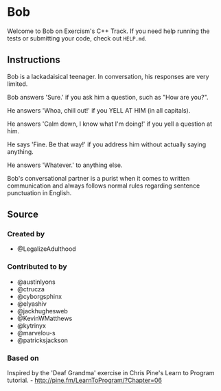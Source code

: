 # Bob

Welcome to Bob on Exercism's C++ Track.
If you need help running the tests or submitting your code, check out `HELP.md`.

## Instructions

Bob is a lackadaisical teenager. In conversation, his responses are very limited.

Bob answers 'Sure.' if you ask him a question, such as "How are you?".

He answers 'Whoa, chill out!' if you YELL AT HIM (in all capitals).

He answers 'Calm down, I know what I'm doing!' if you yell a question at him.

He says 'Fine. Be that way!' if you address him without actually saying
anything.

He answers 'Whatever.' to anything else.

Bob's conversational partner is a purist when it comes to written communication and always follows normal rules regarding sentence punctuation in English.

## Source

### Created by

- @LegalizeAdulthood

### Contributed to by

- @austinlyons
- @ctrucza
- @cyborgsphinx
- @elyashiv
- @jackhughesweb
- @KevinWMatthews
- @kytrinyx
- @marvelou-s
- @patricksjackson

### Based on

Inspired by the 'Deaf Grandma' exercise in Chris Pine's Learn to Program tutorial. - http://pine.fm/LearnToProgram/?Chapter=06